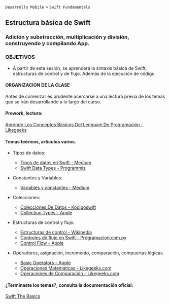 
`Desarrollo Mobile` > `Swift Fundamentals`
 

## Estructura básica de Swift
### Adición y substracción, multiplicación y división, construyendo y compilando App.


### OBJETIVOS 

- A partir de esta sesión, se aprenderá la sintaxis básica de Swift, estructuras de control y de flujo. Además de la ejecución de código.


#### ORGANIZACION DE LA CLASE 

Antes de comenzar es prudente acercarse a una lectura previa de los temas que se irán desarrollando a lo largo del curso.


#### Prework, lectura: 

[Aprende Los Conceptos Básicos Del Lenguaje De Programación - Likegeeks](https://likegeeks.com/es/tutorial-swift-de-ios/)


#### Temas teóricos, artículos varios.

-  Tipos de datos:

	- [Tipos de datos en Swift - Medium](https://medium.com/@JuanMorillios/tipos-de-datos-en-swift-3-4005781ce851)
	- [Swift Data Types - Programmiz](https://www.programiz.com/swift-programming/data-types)

-  Constantes y Variables:

	- [Variables y constantes - Medium](https://medium.com/@cristhianleonli/curso-básico-de-swift-1-bd903733b5b0)


-  Colecciones:

	- [Colecciones De Datos - Kodigoswift](https://kodigoswift.com/swift-colecciones-de-datos/)
	- [Collection Types - Apple](https://docs.swift.org/swift-book/LanguageGuide/CollectionTypes.html)


-  Estructuras de control y flujo:

 	- [Estructuras de control - Wikipedia](https://es.wikipedia.org/wiki/Estructuras_de_control)
 	- [Controles de flujo en Swift - Programacion.com.py](https://www.programacion.com.py/varios/swift/controles-de-flujo-en-swift-3)
	- [Control Flow - Apple](https://docs.swift.org/swift-book/LanguageGuide/ControlFlow.html)


-  Operadores, asignación, incremento, comparación, compuertas lógicas.

	- [Basic Operators - Apple](https://docs.swift.org/swift-book/LanguageGuide/BasicOperators.html)
	- [Operaciones Matemáticas - Likegeeks.com](https://likegeeks.com/es/tutorial-swift-de-ios/#Operaciones-matemaacuteticas)
	- [Operaciones de Comparación - Likegeeks.com](https://likegeeks.com/es/tutorial-swift-de-ios/#Operadores-de-comparacioacuten)


#### ¿Terminaste los temas?, consulta la documentación oficial:

[Swift The Basics](https://docs.swift.org/swift-book/LanguageGuide/TheBasics.html)

